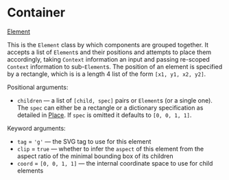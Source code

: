 # Container

<span class="inherit">[Element](#Element)</span>

This is the `Element` class by which components are grouped together. It accepts a list of `Element`s and their positions and attempts to place them accordingly, taking `Context` information an input and passing re-scoped `Context` information to sub-`Element`s. The position of an element is specified by a rectangle, which is is a length 4 list of the form `[x1, y1, x2, y2]`.

Positional arguments:
- `children` — a list of `[child, spec]` pairs or `Element`s (or a single one). The `spec` can either be a rectangle or a dictionary specification as detailed in [Place](#Place). If `spec` is omitted it defaults to `[0, 0, 1, 1]`.

Keyword arguments:
- `tag` = `'g'` — the SVG tag to use for this element
- `clip` = `true` — whether to infer the `aspect` of this element from the aspect ratio of the minimal bounding box of its children
- `coord` = `[0, 0, 1, 1]` — the internal coordinate space to use for child elements
